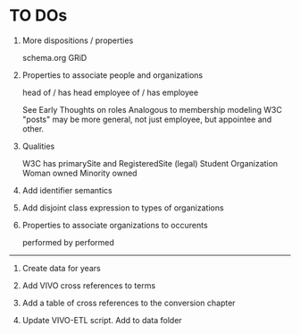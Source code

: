 # TO DOs
    
1.  More dispositions / properties
  
     schema.org
     GRiD
	
1. Properties to associate people and organizations

	head of / has head
	employee of / has employee
	
	See Early Thoughts on roles
	Analogous to membership modeling
	W3C "posts" may be more general, not just employee, but appointee and other.
	
1. Qualities

   W3C has primarySite and RegisteredSite (legal)
   Student Organization
   Woman owned
   Minority owned
   
1. Add identifier semantics
   
1. Add disjoint class expression to types of organizations

1. Properties to associate organizations to occurents

    performed by
    performed

---
    
1.  Create data for years

1.  Add VIVO cross references to terms

1.  Add a table of cross references to the conversion chapter

1.  Update VIVO-ETL script.   Add to data folder

    
    
